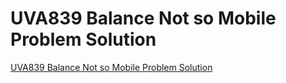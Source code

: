 # UVA839 Balance Not so Mobile Problem Solution
[UVA839 Balance Not so Mobile Problem Solution](https://aiwithcloud.com/2022/09/19/uva839_balance_not_so_mobile_problem_solution/)